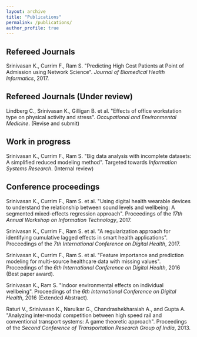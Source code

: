 ```yaml
---
layout: archive
title: "Publications"
permalink: /publications/
author_profile: true
---
```


## Refereed Journals

Srinivasan K., Currim F., Ram S. "Predicting High Cost Patients at Point of
Admission using Network Science". _Journal of Biomedical Health Informatics_,
2017.

## Refereed Journals (Under review)

Lindberg C., Srinivasan K., Gilligan B. et al. "Effects of office workstation
type on physical activity and stress". _Occupational and Environmental Medicine_.
(Revise and submit)

## Work in progress

Srinivasan K., Currim F., Ram S. "Big data analysis with incomplete datasets:
A simplified reduced modeling method". Targeted towards _Information Systems
Research_. (Internal review)

## Conference proceedings

Srinivasan K., Currim F., Ram S. et al. "Using digital health wearable
devices to understand the relationship between sound levels and wellbeing: A
segmented mixed-effects regression approach". Proceedings of the _17th Annual
Workshop on Information Technology_, 2017.

Srinivasan K., Currim F., Ram S. et al. "A regularization approach for
identifying cumulative lagged effects in smart health applications". Proceedings
of the _7th International Conference on Digital Health_, 2017.

Srinivasan K., Currim F., Ram S. et al. "Feature importance and prediction
modeling for multi-source healthcare data with missing values". Proceedings
of the _6th International Conference on Digital Health_, 2016 (Best paper
award).

Srinivasan K., Ram S. "Indoor environmental effects on individual wellbeing".
Proceedings of the _6th International Conference on Digital Health_, 2016 (Extended
Abstract).

Raturi V., Srinivasan K., Narulkar G., Chandrashekharaiah A., and Gupta
A. "Analyzing inter-modal competition between high speed rail and conventional
transport systems: A game theoretic approach". Proceedings of the _Second Conference of Transportation
Research Group of India_, 2013.


